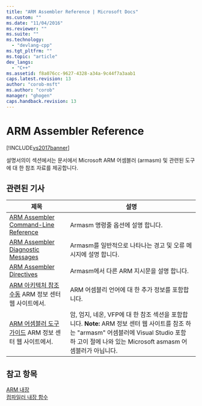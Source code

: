 ```yaml
---
title: "ARM Assembler Reference | Microsoft Docs"
ms.custom: ""
ms.date: "11/04/2016"
ms.reviewer: ""
ms.suite: ""
ms.technology: 
  - "devlang-cpp"
ms.tgt_pltfrm: ""
ms.topic: "article"
dev_langs: 
  - "C++"
ms.assetid: f8a076cc-9627-4328-a34a-9c44f7a3aab1
caps.latest.revision: 13
author: "corob-msft"
ms.author: "corob"
manager: "ghogen"
caps.handback.revision: 13
---
```

# ARM Assembler Reference
[!INCLUDE[vs2017banner](../../assembler/inline/includes/vs2017banner.md)]

설명서의이 섹션에서는 문서에서 Microsoft ARM 어셈블러 \(armasm\) 및 관련된 도구에 대 한 참조 자료를 제공합니다.  
  
## 관련된 기사  
  
|제목|설명|  
|--------|--------|  
|[ARM Assembler Command\-Line Reference](../../assembler/arm/arm-assembler-command-line-reference.md)|Armasm 명령줄 옵션에 설명 합니다.|  
|[ARM Assembler Diagnostic Messages](../../assembler/arm/arm-assembler-diagnostic-messages.md)|Armasm를 일반적으로 나타나는 경고 및 오류 메시지에 설명 합니다.|  
|[ARM Assembler Directives](../../assembler/arm/arm-assembler-directives.md)|Armasm에서 다른 ARM 지시문을 설명 합니다.|  
|[ARM 아키텍처 참조 수동](http://go.microsoft.com/fwlink/?LinkId=246464) ARM 정보 센터 웹 사이트에서.|ARM 어셈블리 언어에 대 한 추가 정보를 포함합니다.|  
|[ARM 어셈블러 도구 가이드](http://go.microsoft.com/fwlink/?LinkId=246102) ARM 정보 센터 웹 사이트에서.|암, 엄지, 네온, VFP에 대 한 참조 섹션을 포함합니다. **Note:**  ARM 정보 센터 웹 사이트를 참조 하는 "armasm" 어셈블러에 Visual Studio 포함 하 고이 절에 나와 있는 Microsoft asmasm 어셈블러가 아닙니다.|  
  
## 참고 항목  
 [ARM 내장](../../intrinsics/arm-intrinsics.md)   
 [컴파일러 내장 함수](../../intrinsics/compiler-intrinsics.md)
